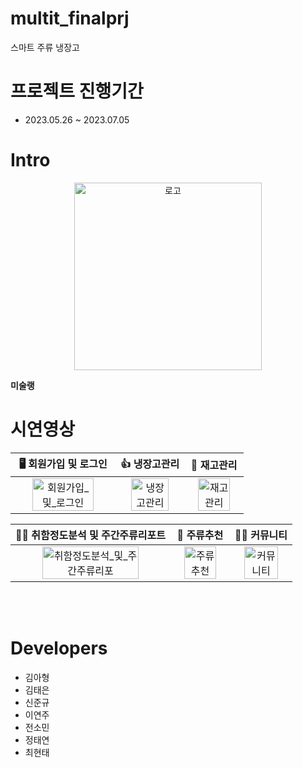 # multit_finalprj
스마트 주류 냉장고 

# 프로젝트 진행기간
+ 2023.05.26 ~ 2023.07.05

# Intro
<p align="center">
  <img width="300" alt="로고" src="https://github.com/gnuyhaa/multit_finalprj/assets/125522834/57157255-ad92-4db0-8f45-353d979d03c6">
</p>


**미술랭**

# 시연영상
|                   🖥️ 회원가입 및 로그인                   |                   👍 냉장고관리                    |                         🍻 재고관리                          |
| :----------------------------------------------------------: | :----------------------------------------------------------: | :----------------------------------------------------------: |
| <img src="https://github.com/gnuyhaa/multit_finalprj/assets/125522834/698b77ac-29f5-44c8-972a-5f3889544732" alt="회원가입_및_로그인" width=80%> | <img src="https://github.com/gnuyhaa/multit_finalprj/assets/125522834/3294baae-dcbf-4065-9c2f-7b79bc6d5430" alt="냉장고관리" width=80%> | <img src="https://github.com/gnuyhaa/multit_finalprj/assets/125522834/8bb4fa7e-a1d9-4056-a2c4-b112d12ff286" alt="재고관리" width=80%> |

|                         😵‍💫 취함정도분석 및 주간주류리포트                         |                  🍺 주류추천                  |                         🧑‍💻 커뮤니티                        |
| :----------------------------------------------------------: | :----------------------------------------------------------: | :----------------------------------------------------------: |
| <img src="https://github.com/gnuyhaa/multit_finalprj/assets/125522834/765ac1a3-23ea-4c7c-a37d-fe770395139b" alt="취함정도분석_및_주간주류리포" width=80%> | <img src="https://github.com/gnuyhaa/multit_finalprj/assets/125522834/7b0c0407-d889-4b22-b6f1-efb73d4a992a" alt="주류추천" width=80%> | <img src="https://github.com/gnuyhaa/multit_finalprj/assets/125522834/3c0339c7-d4df-4dff-bca8-aa996afa77fc" alt="커뮤니티" width=80%> |
</br>
</br>

# Developers
+ 김아형
+ 김태은
+ 신준규
+ 이연주
+ 전소민
+ 정태연
+ 최현태
